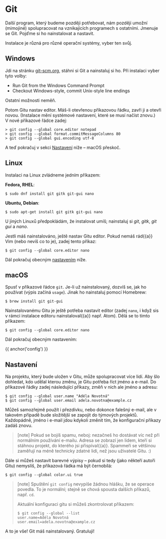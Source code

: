 # Git

Další program, který budeme později potřebovat,
nám později umožní (mimojiné) spolupracovat
na vznikajících programech s ostatními.
Jmenuje se Git.
Pojďme si ho nainstalovat a nastavit.

Instalace je různá pro různé operační systémy, vyber ten svůj.

## Windows

Jdi na stránku [git-scm.org](https://git-scm.org), stáhni si
Git a nainstaluj si ho.
Při instalaci vyber tyto volby:

* Run Git from the Windows Command Prompt
* Checkout Windows-style, commit Unix-style line endings

Ostatní možnosti neměň.

Potom Gitu nastav editor.
Máš-li otevřenou příkazovou řádku, zavři ji a otevři novou.
(Instalace mění systémové nastavení, které se musí načíst znovu.)
V nové příkazové řádce zadej:

```console
> git config --global core.editor notepad
> git config --global format.commitMessageColumns 80
> git config --global gui.encoding utf-8
```

A teď pokračuj v sekci [Nastavení](#config) níže – macOS přeskoč.

## Linux

Instalaci na Linux zvládneme jedním příkazem:

**Fedora, RHEL**:

```console
$ sudo dnf install git gitk git-gui nano
```

**Ubuntu, Debian**:

```console
$ sudo apt-get install git gitk git-gui nano
```

U jiných Linuxů předpokládám, že instalovat umíš; nainstaluj si *git*,
*gitk*, *git gui* a *nano*.

Jestli máš nainstalováno, ještě nastav Gitu editor.
Pokud nemáš rád{{a}} Vim (nebo nevíš co to je),
zadej tento příkaz:

```console
$ git config --global core.editor nano
```

Dál pokračuj obecným [nastavením](#config) níže.


## macOS

Spusť v příkazové řádce `git`.
Je-li už nainstalovaný, dozvíš se, jak ho používat
(výpis začíná `usage`).
Jinak ho nainstaluj pomocí Homebrew:

```console
$ brew install git git-gui
```

Nainstalovanému Gitu je ještě potřeba nastavit editor (zadej `nano`,
i když sis v rámci instalace editoru nainstaloval{{a}} např. Atom).
Dělá se to tímto příkazem:

```console
$ git config --global core.editor nano
```

Dál pokračuj obecným nastavením:


{{ anchor('config') }}
## Nastavení

Na projektu, který bude uložen v Gitu, může
spolupracovat více lidí.
Aby šlo dohledat, kdo udělal kterou změnu, je Gitu
potřeba říct jméno a e-mail.
Do příkazové řádky zadej následující příkazy, změň v nich ale
jméno a adresu:

```console
$ git config --global user.name "Adéla Novotná"
$ git config --global user.email adela.novotna@example.cz
```

Můžeš samozřejmě použít i přezdívku, nebo dokonce
falešný e-mail, ale v takovém případě bude složitější se
zapojit do týmových projektů.
Každopádně, jméno i e-mail jdou kdykoli změnit
tím, že konfigurační příkazy zadáš znovu.

> [note]
> Pokud se bojíš spamu, neboj: nezačneš ho dostávat víc
> než při normálním používání e-mailu.
> Adresa se zobrazí jen lidem, kteří si stáhnou projekt,
> do kterého jsi přispíval{{a}}.
> Spammeři se většinou zaměřují na méně technicky zdatné
> lidi, než jsou uživatelé Gitu. :)

Dále si můžeš nastavit barevné výpisy – pokud si tedy
(jako někteří autoři Gitu) nemyslíš, že příkazová
řádka má být černobílá:

```console
$ git config --global color.ui true
```

> [note]
> Spuštění `git config` nevypíše žádnou hlášku, že se operace povedla.
> To je normální; stejně se chová spousta dalších příkazů, např. `cd`.
>
> Aktuální konfiguraci gitu si můžeš zkontrolovat příkazem:
>
> ```console
> $ git config --global --list
> user.name=Adéla Novotná
> user.email=adela.novotna@example.cz
> ```

A to je vše! Git máš nainstalovaný. Gratuluji!
